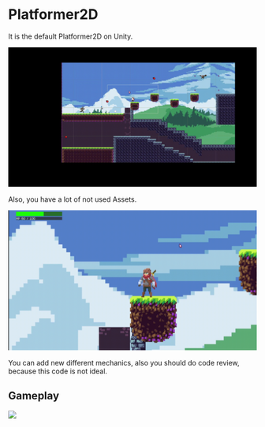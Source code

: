 # Platformer2D
It is the default Platformer2D on Unity.

![](/demo.gif)

Also, you have a lot of not used Assets. 

![](/bow.gif)

You can add new different mechanics, also you should do code review, because this code is not ideal.

## Gameplay

![](/gameplay.gif)
